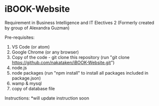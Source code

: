 # iBOOK-Website
Requirement in Business Intelligence and IT Electives 2 (Formerly created by group of Alexandra Guzman)

Pre-requisites:
1) VS Code (or atom)
2) Google Chrome (or any browser)
3) Copy of the code - git clone this repository (run "git clone https://github.com/nakataken/iBOOK-Website.git")
5) node.js 
6) node packages (run "npm install" to install all packages included in package.json)
7) wamp & mysql
8) copy of database file

Instructions:
*will update instruction soon
